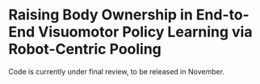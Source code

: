 # Raising Body Ownership in End-to-End Visuomotor Policy Learning via Robot-Centric Pooling

Code is currently under final review, to be released in November.

